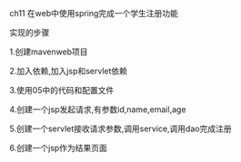 ch11 在web中使用spring完成一个学生注册功能

实现的步骤

1.创建mavenweb项目

2.加入依赖,加入jsp和servlet依赖

3.使用05中的代码和配置文件

4.创建一个jsp发起请求,有参数id,name,email,age

5.创建一个servlet接收请求参数,调用service,调用dao完成注册

6.创建一个jsp作为结果页面